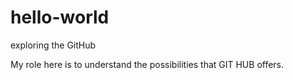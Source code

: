 # hello-world
exploring the GitHub

My role here is to understand the possibilities that GIT HUB offers. 
